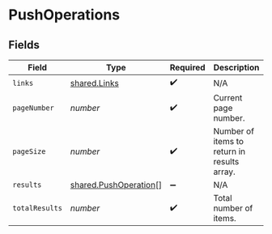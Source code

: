 # PushOperations


## Fields

| Field                                                                 | Type                                                                  | Required                                                              | Description                                                           |
| --------------------------------------------------------------------- | --------------------------------------------------------------------- | --------------------------------------------------------------------- | --------------------------------------------------------------------- |
| `links`                                                               | [shared.Links](../../../sdk/models/shared/links.md)                   | :heavy_check_mark:                                                    | N/A                                                                   |
| `pageNumber`                                                          | *number*                                                              | :heavy_check_mark:                                                    | Current page number.                                                  |
| `pageSize`                                                            | *number*                                                              | :heavy_check_mark:                                                    | Number of items to return in results array.                           |
| `results`                                                             | [shared.PushOperation](../../../sdk/models/shared/pushoperation.md)[] | :heavy_minus_sign:                                                    | N/A                                                                   |
| `totalResults`                                                        | *number*                                                              | :heavy_check_mark:                                                    | Total number of items.                                                |